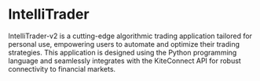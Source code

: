 # IntelliTrader

IntelliTrader-v2 is a cutting-edge algorithmic trading application tailored for personal use, empowering users to automate and optimize their trading strategies. This application is designed using the Python programming language and seamlessly integrates with the KiteConnect API for robust connectivity to financial markets.